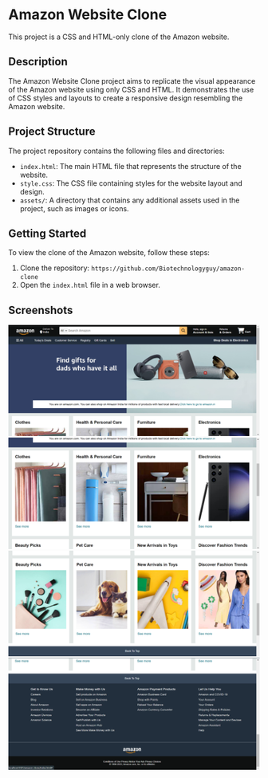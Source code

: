 # Amazon Website Clone

This project is a CSS and HTML-only clone of the Amazon website.

## Description

The Amazon Website Clone project aims to replicate the visual appearance of the Amazon website using only CSS and HTML. It demonstrates the use of CSS styles and layouts to create a responsive design resembling the Amazon website.

## Project Structure

The project repository contains the following files and directories:

- `index.html`: The main HTML file that represents the structure of the website.
- `style.css`: The CSS file containing styles for the website layout and design.
- `assets/`: A directory that contains any additional assets used in the project, such as images or icons.

## Getting Started

To view the clone of the Amazon website, follow these steps:

1. Clone the repository: `https://github.com/Biotechnologyguy/amazon-clone`
2. Open the `index.html` file in a web browser.

## Screenshots

![Screenshot 1](./screenshots/Screenshot1.png)
![Screenshot 2](./screenshots/Screenshot2.png)
![Screenshot 3](./screenshots/Screenshot3.png)
![Screenshot 4](./screenshots/Screenshot4.png)